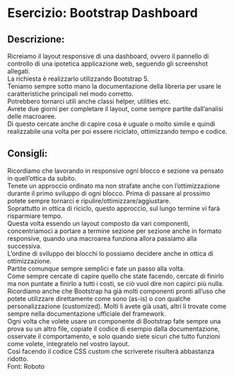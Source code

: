 Esercizio: Bootstrap Dashboard
===
## Descrizione:
Ricreiamo il layout responsive di una dashboard, ovvero il pannello di controllo di una ipotetica applicazione web, seguendo gli screenshot allegati.  
La richiesta è realizzarlo utilizzando Bootstrap 5.  
Teniamo sempre sotto mano la documentazione della libreria per usare le caratteristiche principali nel modo corretto.  
Potrebbero tornarci utili anche classi helper, utilities etc.  
Avrete due giorni per completare il layout, come sempre partite dall’analisi delle macroaree.  
Di questo cercate anche di capire cosa è uguale o molto simile e quindi realizzabile una volta per poi essere riciclato, ottimizzando tempo e codice.  
## Consigli:
Ricordiamo che lavorando in responsive ogni blocco e sezione va pensato in quell’ottica da subito.  
Tenete un approccio ordinato ma non strafate anche con l’ottimizzazione durante il primo sviluppo di ogni blocco. Prima di passare al prossimo potete sempre tornarci e ripulire/ottimizzare/aggiustare.  
Soprattutto in ottica di riciclo, questo approccio, sul lungo termine vi farà risparmiare tempo.  
Questa volta essendo un layout composto da vari componenti, concentriamoci a portare a termine sezione per sezione anche in formato responsive, quando una macroarea funziona allora passiamo alla successiva.  
L’ordine di sviluppo dei blocchi lo possiamo decidere anche in ottica di ottimizzazione.  
Partite comunque sempre semplici e fate un passo alla volta.  
Come sempre cercate di capire quello che state facendo, cercate di finirlo ma non puntate a finirlo a tutti i costi, se ciò vuol dire non capirci più nulla.  
Ricordiamo anche che Bootstrap ha già molti componenti pronti all’uso che potete utilizzare direttamente come sono (as-is) o con qualche personalizzazione (customized). Molti li avete già usati, altri li trovate come sempre nella documentazione ufficiale del framework.  
Ogni volta che volete usare un componente di Bootstrap fate sempre una prova su un altro file, copiate il codice di esempio dalla documentazione, osservate il comportamento, e solo quando siete sicuri che tutto funzioni come volete, integratelo nel vostro layout.  
Così facendo il codice CSS custom che scriverete risulterà abbastanza ridotto.  
Font: Roboto